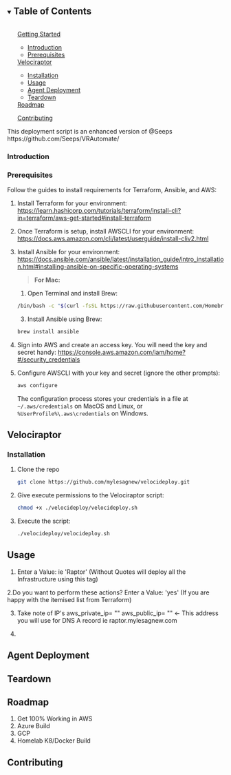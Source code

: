<details open="open">
  <summary><h2 style="display: inline-block">Table of Contents</h2></summary>
  <ol>
      <a href="#getting-started">Getting Started</a>
      <ul>
        <li><a href="#introduction">Introduction</a></li>
        <li><a href="#prerequisites">Prerequisites</a></li>
    </ul>
          <a href="#velociraptor">Velociraptor</a>
          <ul>
            <li><a href="#installation">Installation</a></li>
            <li><a href="#usage">Usage</a></li>
            <li><a href="#agent-deploy">Agent Deployment</a></li>
            <li><a href="#server-teardown">Teardown</a></li>
      </ul>
      <a href="#roadmap">Roadmap</a><p>
      <a href="#contributing">Contributing</a>
  </ol>
</details>
<!-- CREDITS -->
This deployment script is an enhanced version of @Seeps https://github.com/Seeps/VRAutomate/
<!-- GETTING-STARTED -->

<!-- INTRODUCTION -->
### Introduction


<!-- PREREQUISITES -->
### Prerequisites

Follow the guides to install requirements for Terraform, Ansible, and AWS:
1. Install Terraform for your environment: https://learn.hashicorp.com/tutorials/terraform/install-cli?in=terraform/aws-get-started#install-terraform
2. Once Terraform is setup, install AWSCLI for your environment: https://docs.aws.amazon.com/cli/latest/userguide/install-cliv2.html
3. Install Ansible for your environment: https://docs.ansible.com/ansible/latest/installation_guide/intro_installation.html#installing-ansible-on-specific-operating-systems 

    > <b>For Mac:</b>
      1. Open Terminal and install Brew: 
      ```sh 
      /bin/bash -c "$(curl -fsSL https://raw.githubusercontent.com/Homebrew/install/HEAD/install.sh)"
      ```
      3. Install Ansible using Brew: 
      ```sh
      brew install ansible
      ```

5. Sign into AWS and create an access key. You will need the key and secret handy: https://console.aws.amazon.com/iam/home?#/security_credentials

6. Configure AWSCLI with your key and secret (ignore the other prompts):
   ```sh
   aws configure
   ```
   The configuration process stores your credentials in a file at ```~/.aws/credentials``` on MacOS and Linux, or ```%UserProfile%\.aws\credentials``` on Windows.

<!-- VELOCIRAPTOR -->
## Velociraptor

<!-- INSTALLATION -->
### Installation

1. Clone the repo
   ```sh
   git clone https://github.com/mylesagnew/velocideploy.git
   ```

2. Give execute permissions to the Velociraptor script:
   ```sh
   chmod +x ./velocideploy/velocideploy.sh

3. Execute the script:
   ```sh
   ./velocideploy/velocideploy.sh
   ```

<!-- USAGE -->
## Usage
1. Enter a Value: ie 'Raptor' (Without Quotes will deploy all the Infrastructure using this tag) 

2.Do you want to perform these actions?
Enter a Value: 'yes'  (If you are happy with the itemised list from Terraform)

3. Take note of IP's
aws_private_ip= ""
aws_public_ip= "" <- This address you will use for DNS A record ie raptor.mylesagnew.com

4. 
<!-- AGENT-DEPLOY -->
## Agent Deployment


<!-- SERVER-TEARDOWN -->
## Teardown


<!-- ROADMAP -->
## Roadmap
1. Get 100% Working in AWS
2. Azure Build 
3. GCP
4. Homelab K8/Docker Build

<!-- CONTRIBUTING -->
## Contributing
